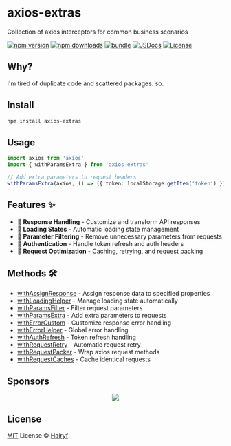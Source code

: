 # axios-extras

Collection of axios interceptors for common business scenarios

[![npm version][npm-version-src]][npm-version-href]
[![npm downloads][npm-downloads-src]][npm-downloads-href]
[![bundle][bundle-src]][bundle-href]
[![JSDocs][jsdocs-src]][jsdocs-href]
[![License][license-src]][license-href]

## Why?

I'm tired of duplicate code and scattered packages. so.

## Install

```bash
npm install axios-extras
```

## Usage

```typescript
import axios from 'axios'
import { withParamsExtra } from 'axios-extras'

// Add extra parameters to request headers
withParamsExtra(axios, () => ({ token: localStorage.getItem('token') }), 'headers')
```

## Features ✨

- 🔄 **Response Handling** - Customize and transform API responses
- 🚦 **Loading States** - Automatic loading state management
- 🧹 **Parameter Filtering** - Remove unnecessary parameters from requests
- 🔑 **Authentication** - Handle token refresh and auth headers
- 🔁 **Request Optimization** - Caching, retrying, and request packing

## Methods 🛠️

- [withAssignResponse](src/assign-response/README.md) - Assign response data to specified properties
- [withLoadingHelper](src/loading-helper/README.md) - Manage loading state automatically
- [withParamsFilter](src/params-filter/README.md) - Filter request parameters
- [withParamsExtra](src/params-extra/README.md) - Add extra parameters to requests
- [withErrorCustom](src/error-custom/README.md) - Customize response error handling
- [withErrorHelper](src/error-helper/README.md) - Global error handling
- [withAuthRefresh](src/auth-refresh/README.md) - Token refresh handling
- [withRequestRetry](src/request-retry/README.md) - Automatic request retry
- [withRequestPacker](src/request-packer/README.md) - Wrap axios request methods
- [withRequestCaches](src/request-caches/README.md) - Cache identical requests

## Sponsors

<p align="center">
  <a href="https://cdn.jsdelivr.net/gh/hairyf/static/sponsors.svg">
    <img src='https://cdn.jsdelivr.net/gh/hairyf/static/sponsors.svg'/>
  </a>
</p>

## License

[MIT](./LICENSE) License © [Hairyf](https://github.com/hairyf)

<!-- Badges -->

[npm-version-src]: https://img.shields.io/npm/v/axios-extras?style=flat&colorA=080f12&colorB=1fa669
[npm-version-href]: https://npmjs.com/package/axios-extras
[npm-downloads-src]: https://img.shields.io/npm/dm/axios-extras?style=flat&colorA=080f12&colorB=1fa669
[npm-downloads-href]: https://npmjs.com/package/axios-extras
[bundle-src]: https://img.shields.io/bundlephobia/minzip/axios-extras?style=flat&colorA=080f12&colorB=1fa669&label=minzip
[bundle-href]: https://bundlephobia.com/result?p=axios-extras
[license-src]: https://img.shields.io/github/license/hairyf/axios-extras.svg?style=flat&colorA=080f12&colorB=1fa669
[license-href]: https://github.com/hairyf/axios-extras/blob/main/LICENSE
[jsdocs-src]: https://img.shields.io/badge/jsdocs-reference-080f12?style=flat&colorA=080f12&colorB=1fa669
[jsdocs-href]: https://www.jsdocs.io/package/axios-extras
